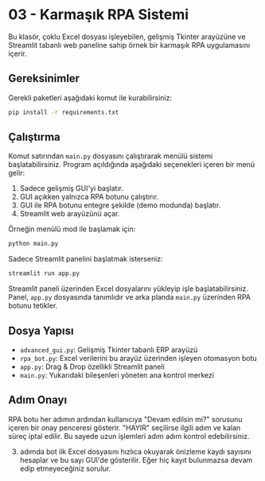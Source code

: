 # 03 - Karmaşık RPA Sistemi

Bu klasör, çoklu Excel dosyası işleyebilen, gelişmiş Tkinter arayüzüne ve Streamlit tabanlı web paneline sahip örnek bir karmaşık RPA uygulamasını içerir.

## Gereksinimler

Gerekli paketleri aşağıdaki komut ile kurabilirsiniz:

```bash
pip install -r requirements.txt
```

## Çalıştırma

Komut satırından `main.py` dosyasını çalıştırarak menülü sistemi başlatabilirsiniz. Program açıldığında aşağıdaki seçenekleri içeren bir menü gelir:

1. Sadece gelişmiş GUI'yi başlatır.
2. GUI açıkken yalnızca RPA botunu çalıştırır.
3. GUI ile RPA botunu entegre şekilde (demo modunda) başlatır.
4. Streamlit web arayüzünü açar.

Örneğin menülü mod ile başlamak için:
```bash
python main.py
```

Sadece Streamlit panelini başlatmak isterseniz:
```bash
streamlit run app.py
```

Streamlit paneli üzerinden Excel dosyalarını yükleyip işle başlatabilirsiniz. Panel, `app.py` dosyasında tanımlıdır ve arka planda `main.py` üzerinden RPA botunu tetikler.

## Dosya Yapısı

- `advanced_gui.py`: Gelişmiş Tkinter tabanlı ERP arayüzü
- `rpa_bot.py`: Excel verilerini bu arayüz üzerinden işleyen otomasyon botu
- `app.py`: Drag & Drop özellikli Streamlit paneli
- `main.py`: Yukarıdaki bileşenleri yöneten ana kontrol merkezi

## Adım Onayı

RPA botu her adımın ardından kullanıcıya "Devam edilsin mi?" sorusunu içeren
bir onay penceresi gösterir. "HAYIR" seçilirse ilgili adım ve kalan süreç
iptal edilir. Bu sayede uzun işlemleri adım adım kontrol edebilirsiniz.

3. adımda bot ilk Excel dosyasını hızlıca okuyarak önizleme kaydı sayısını
hesaplar ve bu sayı GUI'de gösterilir. Eğer hiç kayıt bulunmazsa devam edip
etmeyeceğiniz sorulur.
